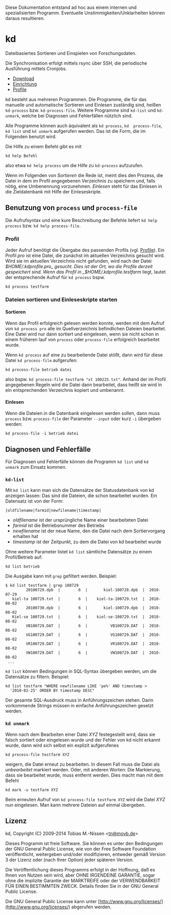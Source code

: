 Diese Dokumentation entstand ad hoc aus einem internen und spezialisierten
Programm. Eventuelle Unstimmigkeiten/Unklarheiten können daraus resultieren.

# kd

Dateibasiertes Sortieren und Einspielen von Forschungsdaten.

Die Synchronisation erfolgt mittels rsync über SSH, die periodische
Ausführung mittels Cronjobs.

* [Download](download.html)
* [Einrichtung](deployment.html)
* [Profile](profile.html)

kd besteht aus mehreren Programmen. Die Programme, die für das 
manuelle und automatische Sortieren und Einlesen zuständig sind, heißen 
`kd-process` bzw. `kd-process-file`. Weitere Programme sind `kd-list` und 
`kd-unmark`, welche bei Diagnosen und Fehlerfällen nützlich sind. 

Alle Programme können auch äquivalent als `kd process`, `kd 
process-file`, `kd list` und `kd unmark` aufgerufen werden. Das ist die 
Form, die im Folgenden benutzt wird. 

Die Hilfe zu einem Befehl gibt es mit 

    kd help Befehl

also etwa `kd help process` um die Hilfe zu `kd-process` aufzurufen. 

Wenn im Folgenden von _Sortieren_ die Rede ist, meint dies den Prozess, 
die Datei in dem im Profil angegebenen Verzeichnis zu speichern und, falls 
nötig, eine Umbenennung vorzunehmen. _Einlesen_ steht für das Einlesen 
in die Zieldatenbank mit Hilfe der Einleseskripte. 

## Benutzung von `process` und `process-file` 

Die Aufrufsyntax und eine kure Beschreibung der Befehle liefert `kd help 
process` bzw. `kd help process-file`. 

### Profil

Jeder Aufruf benötigt die Übergabe des passenden Profils (vgl. 
[Profile](profile.html)). Ein Profil _pro_ ist eine Datei, die zunächst im 
aktuellen Verzeichnis gesucht wird. Wird sie im aktuellen Verzeichnis 
nicht gefunden, wird nach der Datei _$HOME/.kdprofile.pro_ gesucht. Dies 
ist der Ort, wo die Profile derzeit gespeichert sind. Wenn das Profil in 
_$HOME/.kdprofile.testfarm_ liegt, lautet der entsprechende Aufruf für 
`kd process` bspw.

    kd process testfarm

### Dateien sortieren und Einleseskripte starten 

#### Sortieren 

Wenn das Profil erfolgreich gelesen werden konnte, werden mit dem Aufruf 
von `kd process pro` alle im Quellverzeichnis befindlichen Dateien
bearbeitet. Eine Datei wird nur dann 
sortiert und eingelesen, wenn sie nicht schon in einem früheren lauf von 
`process` oder `process-file` erfolgreich bearbeitet wurde. 

Wenn `kd process` auf eine zu bearbeitende Datei stößt, dann wird für 
diese Datei `kd process-file` aufgerufen: 

    kd process-file betrieb datei

also bspw. `kd process-file testfarm "xt 100225.txt"`. Anhand der im 
Profil angegebenen Regeln wird die Datei dann bearbeitet, dass heißt sie 
wird in ein entsprechenden Verzeichnis kopiert und umbenannt. 

#### Einlesen 

Wenn die Dateien in die Datenbank eingelesen werden sollen, dann muss 
`process` bzw. `process-file` der Parameter `--input` oder kurz `-i` 
übergeben werden: 

    kd process-file -i betrieb datei

## Diagnosen und Fehlerfälle 

Für Diagnosen und Fehlerfälle können die Programm `kd list` und `kd 
unmark` zum Einsatz kommen. 

### `kd-list` 

Mit `kd list` kann man sich die Datensätze der Statusdatenbank von 
kd anzeigen lassen: Das sind die Dateien, die schon bearbeitet 
wurden. Ein Datensatz ist von der Form: 

    |oldfilename|farmid|newfilename|timestamp|

* _oldfilename_ ist der ursprüngliche Name einer bearbeiteten Datei 
* _farmid_ ist die Betriebsnummer des Betriebs
* _newfilename_ ist der neue Name, den die Datei nach dem Sortiervorgang 
erhalten hat 
* _timestamp_ ist der Zeitpunkt, zu dem die Datei von kd bearbeitet 
wurde 

Ohne weitere Parameter listet `kd list` sämtliche Datensätze zu einem 
Profil/Betrieb auf: 

    kd list betrieb

Die Ausgabe kann mit `grep` gefiltert werden. Beispiel:

    $ kd list testfarm | grep 100729
             20100729.dpb  |        6  |       kiel-100728.dpb  |  2010-07-29
       kiel-ta 100729.txt  |        6  |    kiel-ta-100729.txt  |  2010-08-02
             20100730.dpb  |        6  |       kiel-100729.dpb  |  2010-08-02
       Kiel-se 100729.txt  |        6  |    kiel-se-100729.txt  |  2010-08-02
             VB100729.DAT  |        6  |          VB100729.DAT  |  2010-08-02
             VG100729.DAT  |        6  |          VG100729.DAT  |  2010-08-02
             VR100729.DAT  |        6  |          VR100729.DAT  |  2010-08-02
             VW100729.DAT  |        6  |          VW100729.DAT  |  2010-08-02
     ...

`kd list` können Bedingungen in SQL-Syntax übergeben werden, um die 
Datensätze zu filtern. Beispiel: 

    kd list testfarm "WHERE newfilename LIKE 'pe%' AND timestamp > 
      '2010-02-25' ORDER BY timestamp DESC"

Der gesamte SQL-Ausdruck muss in Anführungszeichen stehen. Darin 
vorkommende Strings müssen in einfache Anführungszeichen gesetzt werden. 

### `kd unmark` 

Wenn nach dem Bearbeiten einer Datei _XYZ_ festegestellt wird, dass sie 
falsch sortiert oder eingelesen wurde und der Fehler von kd nicht 
erkannt wurde, dann wird sich selbst ein explizit aufgerufenes 

    kd process-file testfarm XYZ

weigern, die Datei erneut zu bearbeiten. In diesem Fall muss die Datei als 
_unbearbeitet_ markiert werden. Oder, mit anderen Worten: Die Markierung, 
dass sie bearbeitet wurde, muss entfernt werden. Dies macht man mit dem 
Befehl 

    kd mark -u testfarm XYZ

Beim erneuten Aufruf von `kd process-file testfarm XYZ` wird die Datei 
_XYZ_ nun eingelesen. Man kann mehrere Dateien auf einmal übergeben.

## Lizenz

kd, Copyright (C) 2009-2014  Tobias M.-Nissen <<tn@movb.de>>

Dieses Programm ist freie Software. Sie können es unter den Bedingungen
der GNU General Public License, wie von der Free Software Foundation
veröffentlicht, weitergeben und/oder modifizieren, entweder gemäß Version
3 der Lizenz oder (nach Ihrer Option) jeder späteren Version.

Die Veröffentlichung dieses Programms erfolgt in der Hoffnung, daß es Ihnen
von Nutzen sein wird, aber OHNE IRGENDEINE GARANTIE, sogar ohne die
implizite Garantie der MARKTREIFE oder der VERWENDBARKEIT FÜR EINEN
BESTIMMTEN ZWECK. Details finden Sie in der GNU General Public License.

Die GNU General Public License kann unter
[http://www.gnu.org/licenses/](http://www.gnu.org/licenses/)
abgerufen werden.

